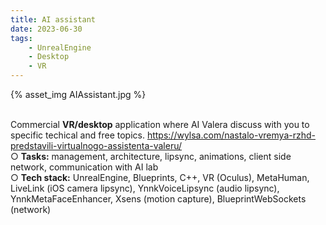 ```yaml
---
title: AI assistant
date: 2023-06-30
tags:
	- UnrealEngine
	- Desktop
	- VR
---
```


{% asset_img AIAssistant.jpg %}

<br>
Commercial <b>VR/desktop</b> application where AI Valera discuss with you to specific techical and free topics.
<a href="https://wylsa.com/nastalo-vremya-rzhd-predstavili-virtualnogo-assistenta-valeru/">https://wylsa.com/nastalo-vremya-rzhd-predstavili-virtualnogo-assistenta-valeru/</a>
<br>
○ <b>Tasks:</b> management, architecture, lipsync, animations, client side network, communication with AI lab
<br>
○ <b>Tech stack:</b> UnrealEngine, Blueprints, C++, VR (Oculus), MetaHuman, LiveLink (iOS camera lipsync), YnnkVoiceLipsync (audio lipsync), YnnkMetaFaceEnhancer,  Xsens (motion capture), BlueprintWebSockets (network)